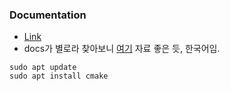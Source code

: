 ### Documentation
* <a href="https://cmake.org/cmake/help/latest/search.html?q=install">Link</a>
* docs가 별로라 찾아보니 <a href="https://github.com/lifeisforu/cmake_tutorial?tab=readme-ov-file">여기</a> 자료 좋은 듯, 한국어임.
```
sudo apt update
sudo apt install cmake
```